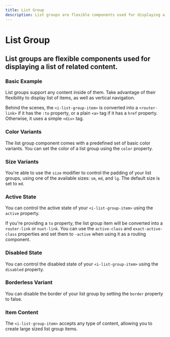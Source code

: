 ```yaml
---
title: List Group
description: List groups are flexible components used for displaying a list of related content.
---
```


<script setup>
import * as examples from '../../../../examples/components/list-group'
</script>

# List Group

## List groups are flexible components used for displaying a list of related content.

### Basic Example
List groups support any content inside of them. Take advantage of their flexibility to display list of items, as well as vertical navigation.

<example type="icon" :component="examples.IListGroupBasicExample" :html="examples.IListGroupBasicExampleHTML"></example>

Behind the scenes, the `<i-list-group-item>` is converted into a `<router-link>` if it has the `:to` property, or a plain `<a>` tag if it has a `href` property. Otherwise, it uses a simple `<div>` tag.

### Color Variants
The list group component comes with a predefined set of basic color variants. You can set the color of a list group using the `color` property.

<example type="icon" :component="examples.IListGroupColorVariantsExample" :html="examples.IListGroupColorVariantsExampleHTML"></example>

### Size Variants
You're able to use the `size` modifier to control the padding of your list groups, using one of the available sizes: `sm`, `md`, and `lg`. The default size is set to `md`.

<example type="icon" :component="examples.IListGroupSizeVariantsExample" :html="examples.IListGroupSizeVariantsExampleHTML"></example>

### Active State
You can control the active state of your `<i-list-group-item>` using the `active` property. 

If you're providing a `to` property, the list group item will be converted into a `router-link` or `nuxt-link`. You can use the `active-class` and `exact-active-class` properties and set them to `-active` when using it as a routing component.

<example type="icon" :component="examples.IListGroupStateActiveExample" :html="examples.IListGroupStateActiveExampleHTML"></example>

### Disabled State
You can control the disabled state of your `<i-list-group-item>` using the `disabled` property. 

<example type="icon" :component="examples.IListGroupStateDisabledExample" :html="examples.IListGroupStateDisabledExampleHTML"></example>

### Borderless Variant
You can disable the border of your list group by setting the `border` property to false. 

<example type="icon" :component="examples.IListGroupBorderlessExample" :html="examples.IListGroupBorderlessExampleHTML"></example>

### Item Content
The `<i-list-group-item>` accepts any type of content, allowing you to create large sized list group items.

<example type="icon" :component="examples.IListGroupContentExample" :html="examples.IListGroupContentExampleHTML"></example>
